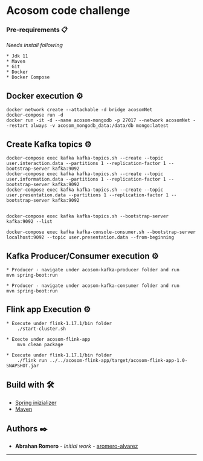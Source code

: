 # Acosom code challenge


### Pre-requirements 📋

_Needs install following_

```
* Jdk 11
* Maven 
* Git
* Docker
* Docker Compose
```
## Docker execution ⚙️

```
docker network create --attachable -d bridge acosomNet
docker-compose run -d
docker run -it -d --name acosom-mongodb -p 27017 --network acosomNet --restart always -v acosom_mongodb_data:/data/db mongo:latest
```

## Create Kafka topics ⚙️

```
docker-compose exec kafka kafka-topics.sh --create --topic user.interaction.data --partitions 1 --replication-factor 1 --bootstrap-server kafka:9092
docker-compose exec kafka kafka-topics.sh --create --topic user.information.data --partitions 1 --replication-factor 1 --bootstrap-server kafka:9092
docker-compose exec kafka kafka-topics.sh --create --topic user.presentation.data --partitions 1 --replication-factor 1 --bootstrap-server kafka:9092


docker-compose exec kafka kafka-topics.sh --bootstrap-server kafka:9092 --list

docker-compose exec kafka kafka-console-consumer.sh --bootstrap-server localhost:9092 --topic user.presentation.data --from-beginning

```

## Kafka Producer/Consumer execution ⚙️

```
* Producer - navigate under acosom-kafka-producer folder and run
mvn spring-boot:run
 
* Producer - navigate under acosom-kafka-consumer folder and run
mvn spring-boot:run
```

## Flink app Execution ⚙️

```
* Execute under flink-1.17.1/bin folder    
    ./start-cluster.sh
    
* Execte under acosom-flink-app
    mvn clean package
   
* Execute under flink-1.17.1/bin folder 
    ./flink run ../../acosom-flink-app/target/acosom-flink-app-1.0-SNAPSHOT.jar
```

## Build with 🛠️


* [Spring inizializer](https://start.spring.io/)
* [Maven](https://maven.apache.org/)


## Authors ✒️

* **Abrahan Romero** - *Initial work* - [aromero-alvarez](https://github.com/aromero-alvarez)

---